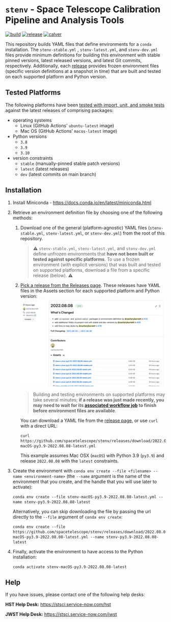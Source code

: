 # `stenv` - Space Telescope Calibration Pipeline and Analysis Tools

[![build](https://github.com/spacetelescope/stenv/actions/workflows/build.yml/badge.svg)](https://github.com/spacetelescope/stenv/actions/workflows/build.yml)
[![release](https://img.shields.io/github/v/release/spacetelescope/stenv)](https://github.com/spacetelescope/stenv/releases)
[![calver](https://img.shields.io/badge/calver-YYYY.0M.0D-22bfda.svg)](https://calver.org)

This repository builds YAML files that define environments for a `conda` installation. The `stenv-stable.yml`
, `stenv-latest.yml`, and `stenv-dev.yml` files provide minimum definitions for building this environment with stable
pinned versions, latest released versions, and latest Git commits, respectively. Additionally,
each [release](https://github.com/spacetelescope/stenv/releases) provides frozen environment files (specific version
definitions at a snapshot in time) that are built and tested on each supported platform and Python version.

## Tested Platforms

The following platforms have
been [tested with import, unit, and smoke tests](https://github.com/spacetelescope/stenv/actions/workflows/build.yml)
against the latest releases of comprising packages:

- operating systems
    - Linux (GitHub Actions' `ubuntu-latest` image)
    - Mac OS (GitHub Actions' `macos-latest` image)
- Python versions
    - `3.8`
    - `3.9`
    - `3.10`
- version constraints
    - `stable` (manually-pinned stable patch versions)
    - `latest` (latest releases)
    - `dev` (latest commits on main branch)

## Installation

1. Install Miniconda - https://docs.conda.io/en/latest/miniconda.html

2. Retrieve an environment definition file by choosing one of the following methods:
    1. Download one of the general (platform-agnostic) YAML files (`stenv-stable.yml`, `stenv-latest.yml`,
       or `stenv-dev.yml`) from the root of this repository.
       > :warning: `stenv-stable.yml`, `stenv-latest.yml`, and `stenv-dev.yml` define unfrozen environments that **have
       not been built or tested against specific platforms**. To use a frozen environment (with explicit versions) that
       was built and tested on supported platforms, download a file from a specific release (below). :warning:

    2. [Pick a release from the Releases page](https://github.com/spacetelescope/stenv/releases). These releases have
       YAML files in the Assets section for each supported platform and Python version:
       [![release example](docs/release_example.png)](https://github.com/spacetelescope/stenv/releases)

       > Building and testing environments on supported platforms may take several minutes; **if a release was just made
       recently, you may need to wait for
       its [associated workflow job](https://github.com/spacetelescope/stenv/actions/workflows/build.yml) to finish
       before environment files are available**.
       
       You can download a YAML file from the [release page](https://github.com/spacetelescope/stenv/releases), or use `curl`
       with a direct URL:
       ```shell
       curl https://github.com/spacetelescope/stenv/releases/download/2022.08.08/stenv-macOS-py3.9-2022.08.08-latest.yml
       ```

       This example assumes Mac OSX (`macOS`) with Python 3.9 (`py3.9`) and release `2022.08.08` with the `latest`
       constraints.
       
3. Create the environment with `conda env create --file <filename> --name <environment-name>` (the `--name` argument is the
   name of the environment that you create, and the handle that you will use later to activate):
   ```shell
   conda env create --file stenv-macOS-py3.9-2022.08.08-latest.yml --name stenv-py3.9-2022.08.08-latest
   ```

   Alternatively, you can skip downloading the file by passing the url directly to the `--file` argument of `conda env create`:
   ```shell
   conda env create --file https://github.com/spacetelescope/stenv/releases/download/2022.08.08/stenv-macOS-py3.9-2022.08.08-latest.yml --name stenv-py3.9-2022.08.08-latest
   ```

4. Finally, activate the environment to have access to the Python installation:
   ```shell
   conda activate stenv-macOS-py3.9-2022.08.08-latest
   ```

## Help

If you have issues, please contact one of the following help desks:

**HST Help Desk:** https://stsci.service-now.com/hst

**JWST Help Desk:** https://stsci.service-now.com/jwst
